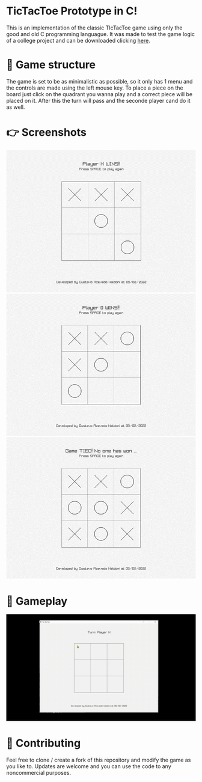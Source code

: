 # TicTacToe Prototype in C!
This is an implementation of the classic TIcTacToe game using only the good and old C programming languague. It was made to test the game logic of a college project and can be downloaded clicking [here](https://naldoni.itch.io/tictactoe-prototype-c).

# 🧱 Game structure
The game is set to be as minimalistic as possible, so it only has 1 menu and the controls are made using the left mouse key. 
To place a piece on the board just click on the quadrant you wanna play and a correct piece will be placed on it. After this the turn will pass and the seconde player cand do it as well.

# 👉 Screenshots
![](https://github.com/gustavonaldoni/tictactoe-prototype/blob/main/images/forReadme/PlayerXWon.png) ![](https://github.com/gustavonaldoni/tictactoe-prototype/blob/main/images/forReadme/PlayerOWon.png) ![](https://github.com/gustavonaldoni/tictactoe-prototype/blob/main/images/forReadme/TiedGame.png) 

# 🎲 Gameplay
![Gameplay Demmo](https://github.com/gustavonaldoni/tictactoe-prototype/blob/main/images/forReadme/TicTacToe-Demo.gif)

# 🤝 Contributing
Feel free to clone / create a fork of this repository and modify the game as you like to. Updates are welcome and you can use the code to any noncommercial purposes.

